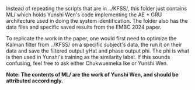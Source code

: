 Instead of repeating the scripts that are in ../KFSS/, this folder just contains ML/ which holds Yunshi Wen's code implementing the AE + GRU architecture used in doing the system identification. The folder also has the data files and specific saved results from the EMBC 2024 paper.

To replicate the work in the paper, one would first need to optimize the Kalman filter from ../KFSS/ on a specific subject's data, the run it on their data and save the filtered output yHat and phase output phi. The phi is what is then used in Yunshi's training as the similarity label. If this sounds confusing, feel free to ask either Chukwuemeka Ike or Yunshi Wen.


**Note: The contents of ML/ are the work of Yunshi Wen, and should be attributed accordingly.**